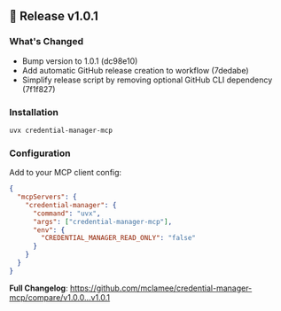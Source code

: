 ## 🚀 Release v1.0.1

### What's Changed
- Bump version to 1.0.1 (dc98e10)
- Add automatic GitHub release creation to workflow (7dedabe)
- Simplify release script by removing optional GitHub CLI dependency (7f1f827)
### Installation
```bash
uvx credential-manager-mcp
```

### Configuration
Add to your MCP client config:
```json
{
  "mcpServers": {
    "credential-manager": {
      "command": "uvx",
      "args": ["credential-manager-mcp"],
      "env": {
        "CREDENTIAL_MANAGER_READ_ONLY": "false"
      }
    }
  }
}
```

**Full Changelog**: https://github.com/mclamee/credential-manager-mcp/compare/v1.0.0...v1.0.1
